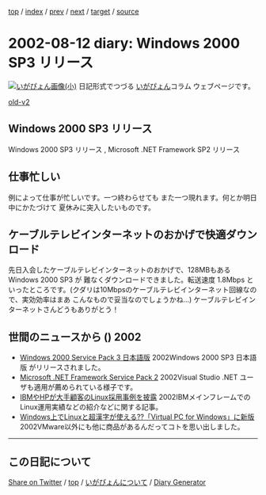 [top](../index.html) 
 / [index](index.html) 
 / [prev](https://igapyon.github.io/diary/2002/ig020811.html) 
 / [next](https://igapyon.github.io/diary/2002/ig020813.html) 
 / [target](https://igapyon.github.io/diary/2002/ig020812.html) 
 / [source](https://github.com/igapyon/diary/blob/gh-pages/2002/ig020812.html.src.md) 

2002-08-12 diary: Windows 2000 SP3 リリース
=====================================================================================================
[![いがぴょん画像(小)](https://igapyon.github.io/diary/images/iga200306s.jpg "いがぴょん")](https://igapyon.github.io/diary/memo/memoigapyon.html) 日記形式でつづる [いがぴょん](https://igapyon.github.io/diary/memo/memoigapyon.html)コラム ウェブページです。

[old-v2](ig020812-orig.html)

## Windows 2000 SP3 リリース

Windows 2000 SP3 リリース , Microsoft .NET Framework SP2 リリース


## 仕事忙しい

例によって仕事が忙しいです。一つ終わらせても また一つ現れます。何とか明日中にかたづけて 夏休みに突入したいものです。

## ケーブルテレビインターネットのおかげで快適ダウンロード

先日入会したケーブルテレビインターネットのおかげで、128MBもある Windows
2000 SP3 が 難なくダウンロードできました。転送速度 1.8Mbps といったところです。(クダリは10Mbpsのケーブルテレビインターネット回線なので、実効効率はまあ こんなもので妥当なのでしょうかね…) ケーブルテレビインターネットさんどうもありがとう！

## 世間のニュースから () 2002

* [Windows 2000 Service Pack 3 日本語版](http://www.microsoft.com/japan/windows2000/downloads/servicepacks/sp3/)  2002Windows 2000 SP3 日本語版 がリリースされました。
* [Microsoft .NET Framework Service Pack 2](http://www.microsoft.com/japan/msdn/netframework/downloads/sp2/)  2002Visual Studio .NET ユーザも適用が薦められている様子です。
* [IBMやHPが大手顧客のLinux採用事例を披露](http://www.zdnet.co.jp/enterprise/0208/09/nw_03.html)  2002IBMメインフレームでのLinux運用実績などの紹介などに関する記事。
* [Windows上でLinuxと超漢字が使える??「Virtual PC for Windows」に新版](http://www.zdnet.co.jp/news/0208/07/nj00_virtualpc.html)  2002VMware以外にも他に商品があるんだってコトを思い出しました。

----------------------------------------------------------------------------------------------------

## この日記について

[Share on Twitter](https://twitter.com/intent/tweet?hashtags=igapyon%2Cdiary%2C%E3%81%84%E3%81%8C%E3%81%B4%E3%82%87%E3%82%93&text=Windows+2000+SP3+%E3%83%AA%E3%83%AA%E3%83%BC%E3%82%B9&url=https%3A%2F%2Figapyon.github.io%2Fdiary%2F2002%2Fig020812.html) / [top](../index.html) / [いがぴょんについて](https://igapyon.github.io/diary/memo/memoigapyon.html) / [Diary Generator](https://github.com/igapyon/igapyonv3)
